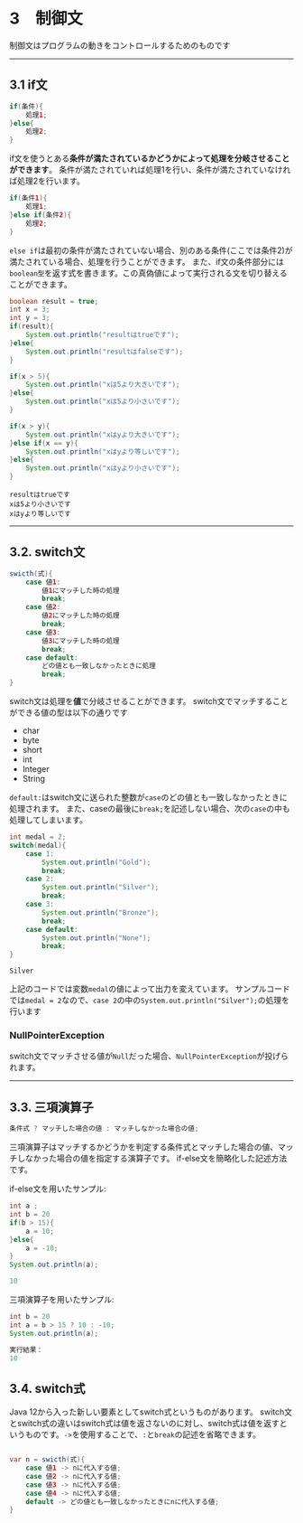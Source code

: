 # 3　制御文

制御文はプログラムの動きをコントロールするためのものです

---

## 3.1 if文

~~~java
if(条件){
    処理1;
}else{
    処理2;
}
~~~

if文を使うとある**条件が満たされているかどうかによって処理を分岐させることができます**。
条件が満たされていれば処理1を行い、条件が満たされていなければ処理2を行います。

~~~java
if(条件1){
    処理1;
}else if(条件2){
    処理2;
}
~~~

`else if`は最初の条件が満たされていない場合、別のある条件(ここでは条件2)が満たされている場合、処理を行うことができます。
また、if文の条件部分には`boolean型`を返す式を書きます。この真偽値によって実行される文を切り替えることができます。

~~~java
boolean result = true;
int x = 3; 
int y = 3;
if(result){
    System.out.println("resultはtrueです");
}else{
    System.out.println("resultはfalseです");
}

if(x > 5){
    System.out.println("xは5より大きいです");
}else{
    System.out.println("xは5より小さいです");
}

if(x > y){
    System.out.println("xはyより大きいです");
}else if(x == y){
    System.out.println("xはyより等しいです");
}else{
    System.out.println("xはyより小さいです");
}
~~~

~~~text
resultはtrueです
xは5より小さいです
xはyより等しいです
~~~

---

## 3.2. switch文

~~~java
swicth(式){
    case 値1:
        値1にマッチした時の処理
        break;
    case 値2:
        値2にマッチした時の処理
        break;
    case 値3:
        値3にマッチした時の処理
        break;
    case default:
        どの値とも一致しなかったときに処理
        break;
}
~~~

switch文は処理を**値**で分岐させることができます。
switch文でマッチすることができる値の型は以下の通りです

+ char
+ byte
+ short
+ int
+ Integer
+ String

`default:`はswitch文に送られた整数が`case`のどの値とも一致しなかったときに処理されます。
また、caseの最後に`break;`を記述しない場合、次の`case`の中も処理してしまいます。

~~~java
int medal = 2;
switch(medal){
    case 1:
        System.out.println("Gold");
        break;
    case 2:
        System.out.println("Silver");
        break;
    case 3:
        System.out.println("Bronze");
        break;
    case default:
        System.out.println("None");
        break;
}
~~~

~~~text
Silver
~~~

上記のコードでは変数`medal`の値によって出力を変えています。
サンプルコードでは`medal = 2`なので、`case 2`の中の`System.out.println("Silver");`の処理を行います

### NullPointerException

switch文でマッチさせる値が`Null`だった場合、`NullPointerException`が投げられます。

---

## 3.3. 三項演算子

~~~java
条件式 ? マッチした場合の値 : マッチしなかった場合の値;
~~~

三項演算子はマッチするかどうかを判定する条件式とマッチした場合の値、マッチしなかった場合の値を指定する演算子です。
if-else文を簡略化した記述方法です。

if-else文を用いたサンプル:

~~~java
int a ;
int b = 20
if(b > 15){
    a = 10;
}else{
    a = -10;
}
System.out.println(a);
~~~

~~~java
10
~~~

三項演算子を用いたサンプル:

~~~java
int b = 20
int a = b > 15 ? 10 : -10;
System.out.println(a);
~~~

~~~java
実行結果：
10
~~~

## 3.4. switch式

Java 12から入った新しい要素としてswitch式というものがあります。
switch文とswitch式の違いはswitch式は値を返さないのに対し、switch式は値を返すというものです。`->`を使用することで、`:`と`break`の記述を省略できます。

~~~java

var n = swicth(式){
    case 値1 -> nに代入する値;
    case 値2 -> nに代入する値;
    case 値3 -> nに代入する値;
    case 値4 -> nに代入する値;
    default -> どの値とも一致しなかったときにnに代入する値;
}
~~~

